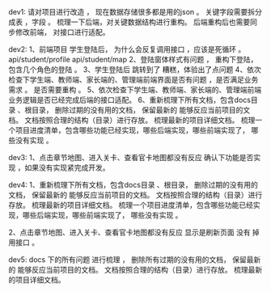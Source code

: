 dev1:
请对项目进行改造 ， 现在数据存储很多都是用的json 。 关键字段需要拆分成表 ，字段 。 梳理一下后端，对关键数据结构进行重构。 后端重构后也需要同步修改前端， 对接口进行适配。 


dev2:
1、前端项目 学生登陆后， 为什么会反复调用接口 ，应该是死循环 。 
api/student/profile
api/student/map
2、登陆窗体样式有问题 ， 重构下登陆，包含几个角色的登陆 。 
3、学生登陆后 跳转到了  糟糕，体验出了点问题 
4、依次检查下学生端、教师端、家长端的、管理端前端界面是否有问题 ，是否满足业务需求 。 是否需要重构 。
5、依次检查下学生端、教师端、家长端的、管理端前端业务逻辑是否已经完成后端的接口适配。 
6、重新梳理下所有文档，包含docs目录 、根目录， 删除过期的没有用的文档， 保留最新的 能够反应当前项目的文档。 文档按照合理的结构（目录）进行存放。 梳理最新的项目详细文档。 梳理一个项目进度清单，包含哪些功能已经实现，哪些后端实现，哪些前端实现了， 哪些没有实现 。 



dev3:
1、点击章节地图、进入关卡、查看官卡地图都没有反应  确认下功能是否实现 ，如果没有实现紧完成开发。 


dev4:
1、重新梳理下所有文档，包含docs目录 、根目录， 删除过期的没有用的文档， 保留最新的 能够反应当前项目的文档。 文档按照合理的结构（目录）进行存放。 梳理最新的项目详细文档。 梳理一个项目进度清单，包含哪些功能已经实现，哪些后端实现，哪些前端实现了， 哪些没有实现 。 

2、点击章节地图、进入关卡、查看官卡地图都没有反应  显示是刷新页面 没有 掉用接口 。 


dev5:
docs 下的所有问题 进行梳理 ，  删除所有过期的没有用的文档， 保留最新的 能够反应当前项目的文档。 文档按照合理的结构（目录）进行存放。 梳理最新的项目详细文档。 